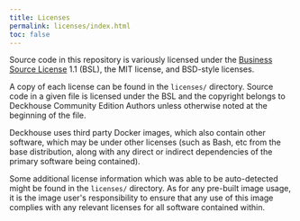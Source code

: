 ```yaml
---
title: Licenses
permalink: licenses/index.html
toc: false
---
```


Source code in this repository is variously licensed under the [Business Source License](BSL.txt) 1.1 (BSL), the MIT license, and BSD-style licenses.

A copy of each license can be found in the `licenses/` directory. 
Source code in a given file is licensed under the BSL and the
copyright belongs to Deckhouse Community Edition Authors unless otherwise noted at the
beginning of the file.

Deckhouse uses third party Docker images, which also contain other software, which may be under other licenses
(such as Bash, etc from the base distribution, along with any direct or indirect dependencies of the primary software being contained).

Some additional license information which was able to be auto-detected might be found in the `licenses/` directory.
As for any pre-built image usage, it is the image user's responsibility to ensure that any use of this image complies 
with any relevant licenses for all software contained within.
